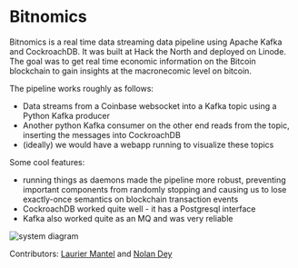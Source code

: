 # Bitnomics 

Bitnomics is a real time data streaming data pipeline using Apache Kafka and CockroachDB.  It was built at Hack the North and deployed on Linode.  The goal was to get real time economic information on the Bitcoin blockchain to gain insights at the macronecomic level on bitcoin.  

The pipeline works roughly as follows:
- Data streams from a Coinbase websocket into a Kafka topic using a Python Kafka producer
- Another python Kafka consumer on the other end reads from the topic, inserting the messages into CockroachDB
- (ideally) we would have a webapp running to visualize these topics

Some cool features:
- running things as daemons made the pipeline more robust, preventing important components from randomly stopping and causing us to lose exactly-once semantics on blockchain transaction events
- CockroachDB worked quite well - it has a Postgresql interface
- Kafka also worked quite as an MQ and was very reliable

![system diagram](https://cloud.githubusercontent.com/assets/10405248/18657444/594f7274-7ec8-11e6-81b3-27dad8322970.png)

Contributors: [Laurier Mantel](http://lauriermantel.com) and [Nolan Dey](http://ndey96.github.io)

